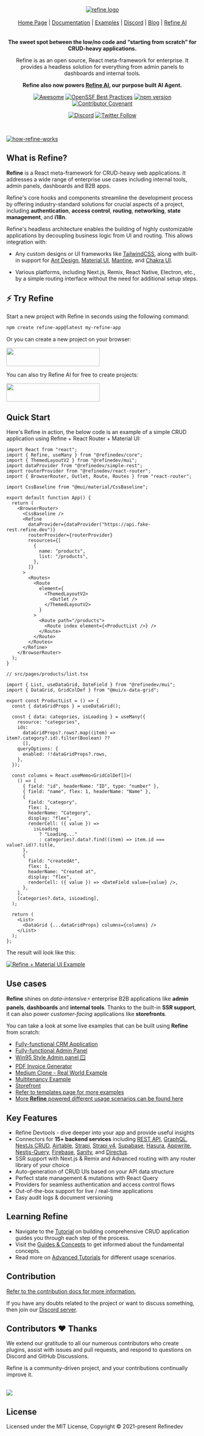 <div align="center">
<a href="https://refine.dev/">
    <img alt="refine logo" src="https://refine.ams3.cdn.digitaloceanspaces.com/readme/refine-readme-banner.png">
</a>

<br/>
<br/>

<div align="center">
    <a href="https://refine.dev">Home Page</a> |
    <a href="https://refine.dev/docs/">Documentation</a> |
    <a href="https://refine.dev/examples/">Examples</a> |
    <a href="https://discord.gg/refine">Discord</a> |
    <a href="https://refine.dev/blog/">Blog</a> |
    <a href="https://s.refine.dev/tJw4XFo">Refine AI</a>
</div>
</div>

<br/>
<br/>

<div align="center"><strong>The sweet spot between the low/no code and “starting from scratch” for CRUD-heavy applications.</strong><br>

Refine is as an open source, React meta-framework for enterprise. It provides a headless solution for everything from admin panels to
dashboards and internal tools.
<br />

<strong>Refine also now powers <a href="https://s.refine.dev/tJw4XFo">Refine AI</a>, our purpose built AI Agent.</strong>
<br />

</div>

<div align="center">

[![Awesome](https://github.com/refinedev/awesome-refine/raw/main/images/badge.svg)](https://github.com/refinedev/awesome-refine)
[![OpenSSF Best Practices](https://www.bestpractices.dev/projects/8101/badge)](https://www.bestpractices.dev/projects/8101)
[![npm version](https://img.shields.io/npm/v/@refinedev/core.svg)](https://www.npmjs.com/package/@refinedev/core)
[![Contributor Covenant](https://img.shields.io/badge/Contributor%20Covenant-2.0-4baaaa.svg)](CODE_OF_CONDUCT.md)

[![Discord](https://img.shields.io/discord/837692625737613362.svg?label=&logo=discord&logoColor=ffffff&color=7389D8&labelColor=6A7EC2)](https://discord.gg/refine)
[![Twitter Follow](https://img.shields.io/twitter/follow/refine_dev?style=social)](https://twitter.com/refine_dev)

</div>

<br/>

[![how-refine-works](https://refine.ams3.cdn.digitaloceanspaces.com/website/static/img/diagram-3.png)](https://refine.dev)

## What is Refine?

**Refine** is a React meta-framework for CRUD-heavy web applications. It addresses a wide range of enterprise use cases including internal tools, admin panels, dashboards and B2B apps.

Refine's core hooks and components streamline the development process by offering industry-standard solutions for crucial aspects of a project, including **authentication**, **access control**, **routing**, **networking**, **state management**, and **i18n**.

Refine's headless architecture enables the building of highly customizable applications by decoupling business logic from UI and routing. This allows integration with:

- Any custom designs or UI frameworks like [TailwindCSS](https://tailwindcss.com/), along with built-in support for [Ant Design](https://ant.design/), [Material UI](https://mui.com/material-ui/getting-started/overview/), [Mantine](https://mantine.dev/), and [Chakra UI](https://chakra-ui.com/).

- Various platforms, including Next.js, Remix, React Native, Electron, etc., by a simple routing interface without the need for additional setup steps.

## ⚡ Try Refine

Start a new project with Refine in seconds using the following command:

```sh
npm create refine-app@latest my-refine-app
```

Or you can create a new project on your browser:

<a href="https://refine.dev/?playground=true" target="_blank">
  <img height="48" width="245" src="https://refine.ams3.cdn.digitaloceanspaces.com/assets/try-it-in-your-browser.png" />
</a>

<br>

You can also try Refine AI for free to create projects:

<a href="https://s.refine.dev/tJw4XFo" target="_blank">
  <img height="48" width="245" src="https://refine.ams3.cdn.digitaloceanspaces.com/assets/try-out-refine-ai-2.png" />
</a>

## Quick Start

Here's Refine in action, the below code is an example of a simple CRUD application using Refine + React Router + Material UI:

```tsx
import React from "react";
import { Refine, useMany } from "@refinedev/core";
import { ThemedLayoutV2 } from "@refinedev/mui";
import dataProvider from "@refinedev/simple-rest";
import routerProvider from "@refinedev/react-router";
import { BrowserRouter, Outlet, Route, Routes } from "react-router";

import CssBaseline from "@mui/material/CssBaseline";

export default function App() {
  return (
    <BrowserRouter>
      <CssBaseline />
      <Refine
        dataProvider={dataProvider("https://api.fake-rest.refine.dev")}
        routerProvider={routerProvider}
        resources={[
          {
            name: "products",
            list: "/products",
          },
        ]}
      >
        <Routes>
          <Route
            element={
              <ThemedLayoutV2>
                <Outlet />
              </ThemedLayoutV2>
            }
          >
            <Route path="/products">
              <Route index element={<ProductList />} />
            </Route>
          </Route>
        </Routes>
      </Refine>
    </BrowserRouter>
  );
}

// src/pages/products/list.tsx

import { List, useDataGrid, DateField } from "@refinedev/mui";
import { DataGrid, GridColDef } from "@mui/x-data-grid";

export const ProductList = () => {
  const { dataGridProps } = useDataGrid();

  const { data: categories, isLoading } = useMany({
    resource: "categories",
    ids:
      dataGridProps?.rows?.map((item) => item?.category?.id).filter(Boolean) ??
      [],
    queryOptions: {
      enabled: !!dataGridProps?.rows,
    },
  });

  const columns = React.useMemo<GridColDef[]>(
    () => [
      { field: "id", headerName: "ID", type: "number" },
      { field: "name", flex: 1, headerName: "Name" },
      {
        field: "category",
        flex: 1,
        headerName: "Category",
        display: "flex",
        renderCell: ({ value }) =>
          isLoading
            ? "Loading..."
            : categories?.data?.find((item) => item.id === value?.id)?.title,
      },
      {
        field: "createdAt",
        flex: 1,
        headerName: "Created at",
        display: "flex",
        renderCell: ({ value }) => <DateField value={value} />,
      },
    ],
    [categories?.data, isLoading],
  );

  return (
    <List>
      <DataGrid {...dataGridProps} columns={columns} />
    </List>
  );
};
```

The result will look like this:

[![Refine + Material UI Example](https://refine.ams3.cdn.digitaloceanspaces.com/assets/refine-mui-simple-example-screenshot-rounded.webp)](https://refine.new/preview/c85442a8-8df1-4101-a09a-47d3ca641798)

## Use cases

**Refine** shines on _data-intensive⚡_ enterprise B2B applications like **admin panels**, **dashboards** and **internal tools**. Thanks to the built-in **SSR support**, it can also power _customer-facing_ applications like **storefronts**.

You can take a look at some live examples that can be built using **Refine** from scratch:

- [Fully-functional CRM Application](https://refine.dev/templates/crm-application/)
- [Fully-functional Admin Panel](https://refine.dev/templates/react-admin-panel/)
- [Win95 Style Admin panel 🪟](https://refine.dev/templates/win-95-style-admin-panel/)
- [PDF Invoice Generator](https://refine.dev/templates/react-pdf-invoice-generator/)
- [Medium Clone - Real World Example](https://refine.dev/templates/react-crud-app/)
- [Multitenancy Example](https://refine.dev/templates/multitenancy-strapi/)
- [Storefront](https://refine.dev/templates/next-js-ecommerce-store/)
- [Refer to templates page for more examples](https://refine.dev/templates/)
- [More **Refine** powered different usage scenarios can be found here](https://refine.dev/docs/examples#other-examples)

## Key Features

- Refine Devtools - dive deeper into your app and provide useful insights
- Connectors for **15+ backend services** including [REST API](https://github.com/refinedev/refine/tree/main/packages/simple-rest), [GraphQL](https://github.com/refinedev/refine/tree/main/packages/graphql), [NestJs CRUD](https://github.com/refinedev/refine/tree/main/packages/nestjsx-crud), [Airtable](https://github.com/refinedev/refine/tree/main/packages/airtable), [Strapi](https://github.com/refinedev/refine/tree/main/packages/strapi), [Strapi v4](https://github.com/refinedev/refine/tree/main/packages/strapi-v4), [Supabase](https://github.com/refinedev/refine/tree/main/packages/supabase), [Hasura](https://github.com/refinedev/refine/tree/main/packages/hasura), [Appwrite](https://github.com/refinedev/refine/tree/main/packages/appwrite), [Nestjs-Query](https://github.com/refinedev/refine/tree/main/packages/nestjs-query), [Firebase](https://firebase.google.com/), [Sanity](https://www.sanity.io/), and [Directus](https://directus.io/).
- SSR support with Next.js & Remix and Advanced routing with any router library of your choice
- Auto-generation of CRUD UIs based on your API data structure
- Perfect state management & mutations with React Query
- Providers for seamless authentication and access control flows
- Out-of-the-box support for live / real-time applications
- Easy audit logs & document versioning

## Learning Refine

- Navigate to the [Tutorial](https://refine.dev/docs/tutorial/introduction/index/) on building comprehensive CRUD application guides you through each step of the process.
- Visit the [Guides & Concepts](https://refine.dev/docs/guides-concepts/general-concepts/) to get informed about the fundamental concepts.
- Read more on [Advanced Tutorials](https://refine.dev/docs/advanced-tutorials/) for different usage scenarios.

## Contribution

[Refer to the contribution docs for more information.](https://refine.dev/docs/contributing/#ways-to-contribute)

If you have any doubts related to the project or want to discuss something, then join our [Discord server](https://discord.gg/refine).

## Contributors ♥️ Thanks

We extend our gratitude to all our numerous contributors who create plugins, assist with issues and pull requests, and respond to questions on Discord and GitHub Discussions.

Refine is a community-driven project, and your contributions continually improve it.

<br/>

<a href="https://github.com/refinedev/refine/graphs/contributors">
  <img src="https://contrib.rocks/image?repo=refinedev/refine&max=400&columns=20" />
</a>

## License

Licensed under the MIT License, Copyright © 2021-present Refinedev
